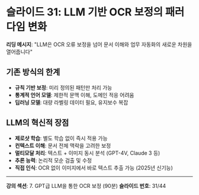 # 슬라이드 31: LLM 기반 OCR 보정의 패러다임 변화

**리딩 메시지**: "LLM은 OCR 오류 보정을 넘어 문서 이해와 업무 자동화의 새로운 차원을 열어줍니다"

## 기존 방식의 한계

- **규칙 기반 보정**: 미리 정의된 패턴만 처리 가능
- **통계적 언어 모델**: 제한적 문맥 이해, 도메인 적응 어려움
- **딥러닝 모델**: 대량 라벨링 데이터 필요, 유지보수 복잡

## LLM의 혁신적 장점

- **제로샷 학습**: 별도 학습 없이 즉시 적용 가능
- **컨텍스트 이해**: 문서 전체 맥락을 고려한 보정
- **멀티모달 처리**: 텍스트 + 이미지 동시 분석 (GPT-4V, Claude 3 등)
- **추론 능력**: 논리적 모순 검출 및 수정
- **직접 인식**: OCR 없이 이미지에서 바로 텍스트 추출 가능 (2025년 신기능)

---

**강의 섹션**: 7. GPT급 LLM을 통한 OCR 보정 (90분)
**슬라이드 번호**: 31/44

